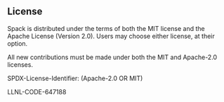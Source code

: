 License
----------------

Spack is distributed under the terms of both the MIT license and the
Apache License (Version 2.0). Users may choose either license, at their
option.

All new contributions must be made under both the MIT and Apache-2.0
licenses.

SPDX-License-Identifier: (Apache-2.0 OR MIT)

LLNL-CODE-647188
